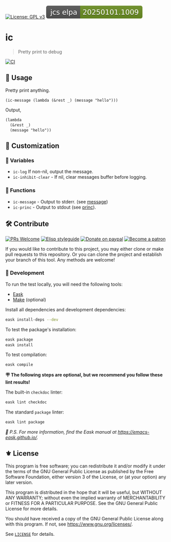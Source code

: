 [![License: GPL v3](https://img.shields.io/badge/License-GPL%20v3-blue.svg)](https://www.gnu.org/licenses/gpl-3.0)
[![JCS-ELPA](https://raw.githubusercontent.com/jcs-emacs/badges/master/elpa/v/ic.svg)](https://jcs-emacs.github.io/jcs-elpa/#/ic)

# ic
> Pretty print to debug

[![CI](https://github.com/jcs-elpa/ic/actions/workflows/test.yml/badge.svg)](https://github.com/jcs-elpa/ic/actions/workflows/test.yml)

## 🔨 Usage

Pretty print anything.

```elisp
(ic-message (lambda (&rest _) (message "hello")))
```

Output,

```
(lambda
  (&rest _)
  (message "hello"))
```

## 🔧 Customization

### 🧪 Variables

- `ic-log` If non-nil, output the message.
- `ic-inhibit-clear` - If nil, clear messages buffer before logging.

### 🧪 Functions

- `ic-message` - Output to stderr. (see [message][])
- `ic-princ` - Output to stdout (see [princ][]).

## 🛠️ Contribute

[![PRs Welcome](https://img.shields.io/badge/PRs-welcome-brightgreen.svg)](http://makeapullrequest.com)
[![Elisp styleguide](https://img.shields.io/badge/elisp-style%20guide-purple)](https://github.com/bbatsov/emacs-lisp-style-guide)
[![Donate on paypal](https://img.shields.io/badge/paypal-donate-1?logo=paypal&color=blue)](https://www.paypal.me/jcs090218)
[![Become a patron](https://img.shields.io/badge/patreon-become%20a%20patron-orange.svg?logo=patreon)](https://www.patreon.com/jcs090218)

If you would like to contribute to this project, you may either
clone or make pull requests to this repository. Or you can
clone the project and establish your branch of this tool.
Any methods are welcome!

### 🔬 Development

To run the test locally, you will need the following tools:

- [Eask](https://emacs-eask.github.io/)
- [Make](https://www.gnu.org/software/make/) (optional)

Install all dependencies and development dependencies:

```sh
eask install-deps --dev
```

To test the package's installation:

```sh
eask package
eask install
```

To test compilation:

```sh
eask compile
```

**🪧 The following steps are optional, but we recommend you follow these lint results!**

The built-in `checkdoc` linter:

```sh
eask lint checkdoc
```

The standard `package` linter:

```sh
eask lint package
```

*📝 P.S. For more information, find the Eask manual at https://emacs-eask.github.io/.*

## ⚜️ License

This program is free software; you can redistribute it and/or modify
it under the terms of the GNU General Public License as published by
the Free Software Foundation, either version 3 of the License, or
(at your option) any later version.

This program is distributed in the hope that it will be useful,
but WITHOUT ANY WARRANTY; without even the implied warranty of
MERCHANTABILITY or FITNESS FOR A PARTICULAR PURPOSE.  See the
GNU General Public License for more details.

You should have received a copy of the GNU General Public License
along with this program.  If not, see <https://www.gnu.org/licenses/>.

See [`LICENSE`](./LICENSE.txt) for details.


[message]: https://www.gnu.org/software/emacs/manual/html_node/eintr/message.html
[princ]: https://www.gnu.org/software/emacs/manual/html_node/elisp/Output-Functions.html
